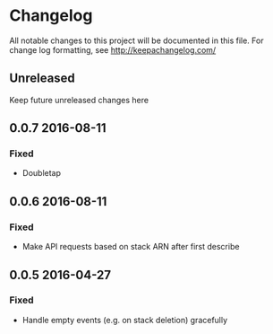# Changelog
All notable changes to this project will be documented in this file. For change log formatting, see http://keepachangelog.com/

## Unreleased

Keep future unreleased changes here

## 0.0.7 2016-08-11

### Fixed

- Doubletap

## 0.0.6 2016-08-11

### Fixed

- Make API requests based on stack ARN after first describe

## 0.0.5 2016-04-27

### Fixed

- Handle empty events (e.g. on stack deletion) gracefully
